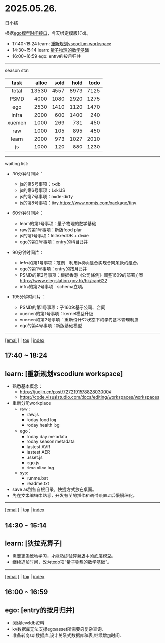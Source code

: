 # 2025.05.26.
日小结

<a id="top"></a>
根据[ego模型时间接口](https://gitee.com/hyg/blog/blob/master/timeflow.md)，今天绑定模版1(1d)。

<a id="index"></a>
- 17:40~18:24	learn: [重新规划vscodium workspace](#20250526174000)
- 14:30~15:14	learn: [量子物理的数学基础](#20250526143000)
- 16:00~16:59	ego: [entry的按月归并](#20250526160000)

---
season stat:

| task | alloc | sold | hold | todo |
| :---: | ---: | ---: | ---: | ---: |
| total | 13530 | 4557 | 8973 | 7125 |
| PSMD | 4000 | 1080 | 2920 | 1275 |
| ego | 2530 | 1410 | 1120 | 1470 |
| infra | 2000 | 600 | 1400 | 240 |
| xuemen | 1000 | 269 | 731 | 450 |
| raw | 1000 | 105 | 895 | 450 |
| learn | 2000 | 973 | 1027 | 2010 |
| js | 1000 | 120 | 880 | 1230 |

---
waiting list:


- 30分钟时间片：
  - js的第5号事项：rxdb
  - js的第6号事项：LokiJS
  - js的第7号事项：node-dirty
  - js的第8号事项：tiny,https://www.npmjs.com/package/tiny

- 60分钟时间片：
  - learn的第1号事项：量子物理的数学基础
  - raw的第1号事项：新版food plan
  - js的第1号事项：IndexedDB + dexie
  - ego的第2号事项：entry的科目归并

- 90分钟时间片：
  - infra的第1号事项：范例--利用js模块组合实现合同条款的组合。
  - ego的第1号事项：entry的按月归并
  - PSMD的第2号事项：根据香港《公司條例》调整1609的部署方案 https://www.elegislation.gov.hk/hk/cap622
  - infra的第2号事项：schema立项。

- 195分钟时间片：
  - PSMD的第1号事项：子1609:基于公司、合同
  - xuemen的第1号事项：kernel模型升级
  - xuemen的第2号事项：重新设计S2状态下的学门基本管理制度
  - ego的第4号事项：新版基础模型

---
<a href="mailto:huangyg@mars22.com?subject=关于2025.05.26.[重新规划vscodium workspace]任务&body=日期: 2025.05.26.%0D%0A序号: 5%0D%0A手稿:../../draft/2025/20250526.01.md%0D%0A---请勿修改邮件主题及以上内容 从下一行开始写您的想法---%0D%0A">[email]</a> | [top](#top) | [index](#index)
<a id="20250526174000"></a>
## 17:40 ~ 18:24
## learn: [重新规划vscodium workspace]

- 熟悉基本概念：
    - https://juejin.cn/post/7272191578828030004
    - https://code.visualstudio.com/docs/editing/workspaces/workspaces
- 重新分配workplace
    - raw：
        - raw.js
        - today food log
        - today health log
    - ego：
        - today day metadata
        - today season metadata
        - lastest AVR 
        - lastest AER
        - asset.js
        - ego.js
        - time slice log
    - sys:
        - runme.bat
        - readme.txt
- save as到各自根目录，快捷方式放在桌面。
- 先在文本编辑中熟悉，开发有关的插件和调试设置以后慢慢细化。
---
<a href="mailto:huangyg@mars22.com?subject=关于2025.05.26.[量子物理的数学基础]任务&body=日期: 2025.05.26.%0D%0A序号: 6%0D%0A手稿:../../draft/2025/20250526.02.md%0D%0A---请勿修改邮件主题及以上内容 从下一行开始写您的想法---%0D%0A">[email]</a> | [top](#top) | [index](#index)
<a id="20250526143000"></a>
## 14:30 ~ 15:14
## learn: [狄拉克算子]

- 需要更系统地学习，才能熟练验算新版本的底层模型。
- 继续追加时间，改为todo项“量子物理的数学基础”。
---
<a href="mailto:huangyg@mars22.com?subject=关于2025.05.26.[entry的按月归并]任务&body=日期: 2025.05.26.%0D%0A序号: 8%0D%0A手稿:../../draft/2025/20250526.03.md%0D%0A---请勿修改邮件主题及以上内容 从下一行开始写您的想法---%0D%0A">[email]</a> | [top](#top) | [index](#index)
<a id="20250526160000"></a>
## 16:00 ~ 16:59
## ego: [entry的按月归并]

- 阅读leveldb资料
- kv数据库无法支撑ego\asset所需要的复杂查询.
- 准备转向sql数据库,设计关系式数据库和表,继续增加时间.